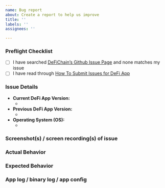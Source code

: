 ```yaml
---
name: Bug report
about: Create a report to help us improve
title: ''
labels: ''
assignees: ''

---
```


### Preflight Checklist

<!-- Please ensure you've completed the following steps by replacing [ ] with [x]-->

- [ ] I have searched [DeFiChain’s Github Issue Page](https://github.com/DeFiCh/app/issues) and none matches my issue
- [ ] I have read through [How To Submit Issues for DeFi App](https://github.com/DeFiCh/app/wiki/How-to-submit-issues-for-DeFi-app”)

### Issue Details

- **Current DeFi App Version:**
  - <!-- via App -> Menu Bar -> Help -> Version or package.json version e.g. 2.1.8 -->
- **Previous DeFi App Version:**
  - <!-- (if applicable) e.g. 2.1.7 -->
- **Operating System (OS):**
  - <!-- (Platform and Version) e.g. macOS 10.15.7 / Windows 10 (1803) / Ubuntu 18.04 x64 -->

### Screenshot(s) / screen recording(s) of issue
<!-- If applicable, add screenshots / screen recordings to provide a visual on the issue. -->

### Actual Behavior
<!-- A clear and concise description of what actually happened.
Please provide steps on how to reproduce the issue:
```
1. Open the app
2. Go to wallet page
3. Click on DFI
4. Send DFI
5. Unable to send DFI
6. Error: Insufficient UTXOs
```
-->

### Expected Behavior
<!-- A clear and concise description of what you expected to happen. -->

### App log / binary log / app config
<!-- If possible attach all logs here for us to further debug your issues. -->


